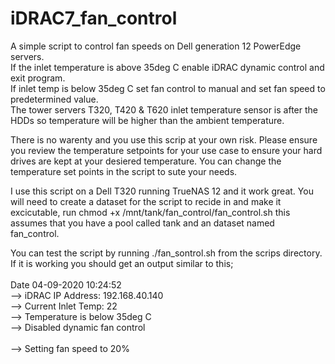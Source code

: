 # iDRAC7_fan_control
<p>A simple script to control fan speeds on Dell generation 12 PowerEdge servers.<br>
If the inlet temperature is above 35deg C enable iDRAC dynamic control and exit program.<br>
If inlet temp is below 35deg C set fan control to manual and set fan speed to predetermined value.<br>
The tower servers T320, T420 & T620 inlet temperature sensor is after the HDDs so temperature will be higher than the ambient temperature.</p>

<p>There is no warenty and you use this scrip at your own risk. Please ensure you review the temperature setpoints for your use case to ensure your hard drives are kept at your desiered temperature. You can change the temperature set points in the script to sute your needs.</p>

<p>I use this script on a Dell T320 running TrueNAS 12 and it work great. You will need to create a dataset for the script to recide in and make it excicutable, run chmod +x /mnt/tank/fan_control/fan_control.sh this assumes that you have a pool called tank and an dataset named fan_control.</p>

<p>You can test the script by running ./fan_sontrol.sh from the scrips directory. If it is working you should get an output similar to this;<br>
<br>
Date 04-09-2020 10:24:52<br>
--> iDRAC IP Address: 192.168.40.140<br>
--> Current Inlet Temp: 22<br>
--> Temperature is below 35deg C<br>
--> Disabled dynamic fan control<br>
<br>
--> Setting fan speed to 20%</p>
